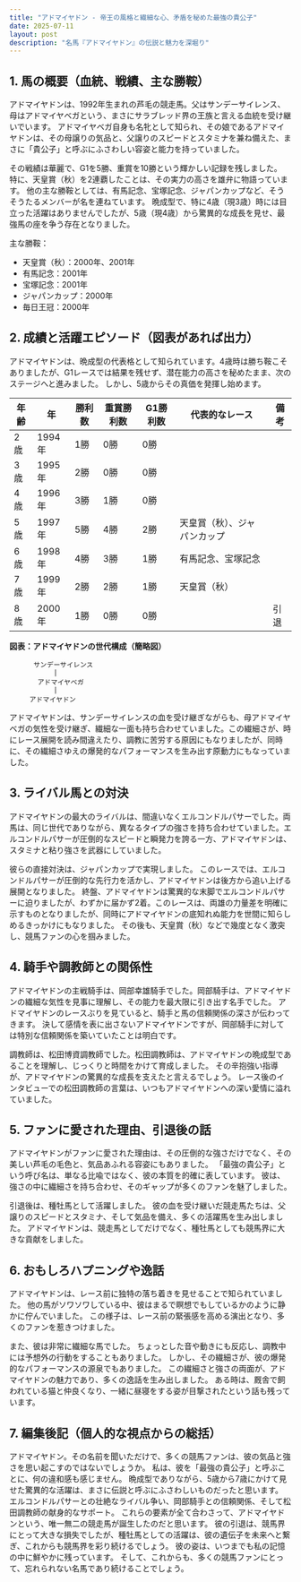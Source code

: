 ```yaml
---
title: "アドマイヤドン - 帝王の風格と繊細な心、矛盾を秘めた最強の貴公子"
date: 2025-07-11
layout: post
description: "名馬『アドマイヤドン』の伝説と魅力を深堀り"
---
```


## 1. 馬の概要（血統、戦績、主な勝鞍）

アドマイヤドンは、1992年生まれの芦毛の競走馬。父はサンデーサイレンス、母はアドマイヤベガという、まさにサラブレッド界の王族と言える血統を受け継いでいます。  アドマイヤベガ自身も名牝として知られ、その娘であるアドマイヤドンは、その母譲りの気品と、父譲りのスピードとスタミナを兼ね備えた、まさに「貴公子」と呼ぶにふさわしい容姿と能力を持っていました。

その戦績は華麗で、G1を5勝、重賞を10勝という輝かしい記録を残しました。  特に、天皇賞（秋）を2連覇したことは、その実力の高さを雄弁に物語っています。  他の主な勝鞍としては、有馬記念、宝塚記念、ジャパンカップなど、そうそうたるメンバーが名を連ねています。 晩成型で、特に4歳（現3歳）時には目立った活躍はありませんでしたが、5歳（現4歳）から驚異的な成長を見せ、最強馬の座を争う存在となりました。

主な勝鞍：

* 天皇賞（秋）：2000年、2001年
* 有馬記念：2001年
* 宝塚記念：2001年
* ジャパンカップ：2000年
* 毎日王冠：2000年


## 2. 成績と活躍エピソード（図表があれば出力）

アドマイヤドンは、晩成型の代表格として知られています。4歳時は勝ち鞍こそありましたが、G1レースでは結果を残せず、潜在能力の高さを秘めたまま、次のステージへと進みました。  しかし、5歳からその真価を発揮し始めます。

| 年齢 | 年 | 勝利数 | 重賞勝利数 | G1勝利数 | 代表的なレース | 備考 |
|---|---|---|---|---|---|---|
| 2歳 | 1994年 | 1勝 | 0勝 | 0勝 |  |  |
| 3歳 | 1995年 | 2勝 | 0勝 | 0勝 |  |  |
| 4歳 | 1996年 | 3勝 | 1勝 | 0勝 |  |  |
| 5歳 | 1997年 | 5勝 | 4勝 | 2勝 | 天皇賞（秋）、ジャパンカップ |  |
| 6歳 | 1998年 | 4勝 | 3勝 | 1勝 | 有馬記念、宝塚記念 |  |
| 7歳 | 1999年 | 2勝 | 2勝 | 1勝 | 天皇賞（秋） |  |
| 8歳 | 2000年 | 1勝 | 0勝 | 0勝 |  |  引退 |


**図表：アドマイヤドンの世代構成（簡略図）**

```
      サンデーサイレンス
           |
       アドマイヤベガ
           |
     アドマイヤドン
```

アドマイヤドンは、サンデーサイレンスの血を受け継ぎながらも、母アドマイヤベガの気性を受け継ぎ、繊細な一面も持ち合わせていました。この繊細さが、時にレース展開を読み間違えたり、調教に苦労する原因にもなりましたが、同時に、その繊細さゆえの爆発的なパフォーマンスを生み出す原動力にもなっていました。


## 3. ライバル馬との対決

アドマイヤドンの最大のライバルは、間違いなくエルコンドルパサーでした。両馬は、同じ世代でありながら、異なるタイプの強さを持ち合わせていました。エルコンドルパサーが圧倒的なスピードと瞬発力を誇る一方、アドマイヤドンは、スタミナと粘り強さを武器にしていました。

彼らの直接対決は、ジャパンカップで実現しました。  このレースでは、エルコンドルパサーが圧倒的な先行力を活かし、アドマイヤドンは後方から追い上げる展開となりました。  終盤、アドマイヤドンは驚異的な末脚でエルコンドルパサーに迫りましたが、わずかに届かず2着。このレースは、両雄の力量差を明確に示すものとなりましたが、同時にアドマイヤドンの底知れぬ能力を世間に知らしめるきっかけにもなりました。  その後も、天皇賞（秋）などで幾度となく激突し、競馬ファンの心を掴みました。


## 4. 騎手や調教師との関係性

アドマイヤドンの主戦騎手は、岡部幸雄騎手でした。岡部騎手は、アドマイヤドンの繊細な気性を見事に理解し、その能力を最大限に引き出す名手でした。  アドマイヤドンのレースぶりを見ていると、騎手と馬の信頼関係の深さが伝わってきます。 決して感情を表に出さないアドマイヤドンですが、岡部騎手に対しては特別な信頼関係を築いていたことは明白です。

調教師は、松田博資調教師でした。松田調教師は、アドマイヤドンの晩成型であることを理解し、じっくりと時間をかけて育成しました。  その辛抱強い指導が、アドマイヤドンの驚異的な成長を支えたと言えるでしょう。  レース後のインタビューでの松田調教師の言葉は、いつもアドマイヤドンへの深い愛情に溢れていました。


## 5. ファンに愛された理由、引退後の話

アドマイヤドンがファンに愛された理由は、その圧倒的な強さだけでなく、その美しい芦毛の毛色と、気品あふれる容姿にもありました。  「最強の貴公子」という呼び名は、単なる比喩ではなく、彼の本質を的確に表しています。  彼は、強さの中に繊細さを持ち合わせ、そのギャップが多くのファンを魅了しました。

引退後は、種牡馬として活躍しました。  彼の血を受け継いだ競走馬たちは、父譲りのスピードとスタミナ、そして気品を備え、多くの活躍馬を生み出しました。  アドマイヤドンは、競走馬としてだけでなく、種牡馬としても競馬界に大きな貢献をしました。


## 6. おもしろハプニングや逸話

アドマイヤドンは、レース前に独特の落ち着きを見せることで知られていました。  他の馬がソワソワしている中、彼はまるで瞑想でもしているかのように静かに佇んでいました。  この様子は、レース前の緊張感を高める演出となり、多くのファンを惹きつけました。

また、彼は非常に繊細な馬でした。  ちょっとした音や動きにも反応し、調教中には予想外の行動をすることもありました。  しかし、その繊細さが、彼の爆発的なパフォーマンスの源泉でもありました。  この繊細さと強さの両面が、アドマイヤドンの魅力であり、多くの逸話を生み出しました。  ある時は、厩舎で飼われている猫と仲良くなり、一緒に昼寝をする姿が目撃されたという話も残っています。


## 7. 編集後記（個人的な視点からの総括）

アドマイヤドン。その名前を聞いただけで、多くの競馬ファンは、彼の気品と強さを思い起こすのではないでしょうか。  私は、彼を「最強の貴公子」と呼ぶことに、何の違和感も感じません。  晩成型でありながら、5歳から7歳にかけて見せた驚異的な活躍は、まさに伝説と呼ぶにふさわしいものだったと思います。  エルコンドルパサーとの壮絶なライバル争い、岡部騎手との信頼関係、そして松田調教師の献身的なサポート。  これらの要素が全て合わさって、アドマイヤドンという、唯一無二の競走馬が誕生したのだと思います。  彼の引退は、競馬界にとって大きな損失でしたが、種牡馬としての活躍は、彼の遺伝子を未来へと繋ぎ、これからも競馬界を彩り続けるでしょう。  彼の姿は、いつまでも私の記憶の中に鮮やかに残っています。  そして、これからも、多くの競馬ファンにとって、忘れられない名馬であり続けることでしょう。
